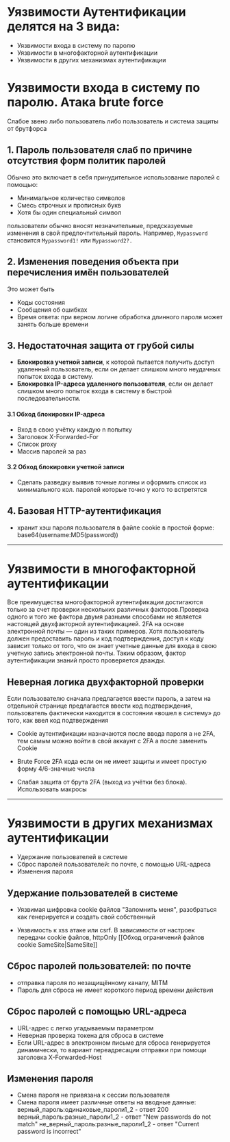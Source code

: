 
# Уязвимости Аутентификации делятся на 3 вида:

- Уязвимости входа в систему по паролю
- Уязвимости в многофакторной аутентификации
- Уязвимости в других механизмах аутентификации

# Уязвимости входа в систему по паролю. Атака brute force 

Слабое звено либо пользователь либо пользователь и система защиты от брутфорса

## 1. Пароль пользователя слаб по причине отсутствия форм политик паролей 

Обычно это включает в себя принудительное использование паролей с помощью:
- Минимальное количество символов
- Смесь строчных и прописных букв
- Хотя бы один специальный символ

пользователи обычно вносят незначительные, предсказуемые изменения в свой предпочтительный пароль. Например, `Mypassword` становится `Mypassword1!` или `Mypassword2?.`

## 2. Изменения поведения объекта при перечисления имён пользователей 

Это может быть 
- Коды состояния
- Сообщения об ошибках
- Время ответа: при верном логине обработка длинного пароля может занять больше времени

## 3. Недостаточная защита от грубой силы

- **Блокировка учетной записи**, к которой пытается получить доступ удаленный пользователь, если он делает слишком много неудачных попыток входа в систему.
- **Блокировка IP-адреса удаленного пользователя**, если он делает слишком много попыток входа в систему в быстрой последовательности.

#### 3.1 Обход блокировки IP-адреса

- Вход в свою учётку каждую n попытку
- Заголовок X-Forwarded-For
- Список proxy
- Массив паролей за раз
#### 3.2 Обход блокировки учетной записи

- Сделать разведку выявив точные логины и оформить список из минимального кол. паролей которые точно у кого то встретятся

## 4. Базовая HTTP-аутентификация

- хранит хэш пароля пользователя в файле cookie в простой форме: base64(username:MD5(password))


----
# Уязвимости в многофакторной аутентификации

Все преимущества многофакторной аутентификации достигаются только за счет проверки нескольких различных факторов.Проверка одного и того же фактора двумя разными способами не является настоящей двухфакторной аутентификацией. 
	2FA на основе электронной почты — один из таких примеров. Хотя пользователь должен предоставить пароль и код подтверждения, доступ к коду зависит только от того, что он знает учетные данные для входа в свою учетную запись электронной почты. Таким образом, фактор аутентификации знаний просто проверяется дважды.


## Неверная логика двухфакторной проверки

Если пользователю сначала предлагается ввести пароль, а затем на отдельной странице предлагается ввести код подтверждения, пользователь фактически находится в состоянии «вошел в систему» ​​до того, как ввел код подтверждения

- Cookie аутентификации назначаются после ввода пароля а не 2FA, тем самым можно войти в свой аккаунт с 2FA а после заменить Cookie 

- Brute Force 2FA кода если он не имеет защиты и имеет простую форму 4/6-значные числа

- Слабая защита от брута 2FA (выход из учётки без блока). Использовать макросы

----
# Уязвимости в других механизмах аутентификации

- Удержание пользователей в системе
- Сброс паролей пользователей: по почте, с помощью URL-адреса
- Изменения пароля 
## Удержание пользователей в системе

- Уязвимая шифровка cookie файлов "Запомнить меня", разобраться как генерируется и создать свой собственный

- Уязвимость к xss атаке или csrf. В зависимости от настроек передачи cookie файлов, httpOnly [[Обход ограничений файлов cookie SameSite|SameSite]]


## Сброс паролей пользователей: по почте

- отправка пароля по незащищённому каналу, MITM
- Пароль для сброса не имеет короткого период времени действия

## Сброс паролей с помощью URL-адреса

- URL-адрес с легко угадываемым параметром
- Неверная проверка токена для сброса в системе
- Если URL-адрес в электронном письме для сброса генерируется динамически, то вариант переадресации отправки при помощи заголовка X-Forwarded-Host

## Изменения пароля 

- Смена пароля не привязана к сессии пользователя 
- Смена пароля имеет различные ответы на вводные данные: 
	верный_пароль:одинаковые_пароли1_2 - ответ 200
	верный_пароль:разные_пароли1_2 - ответ "New passwords do not match"
	не_верный_пароль:разные_пароли1_2 - ответ "Current password is incorrect"


